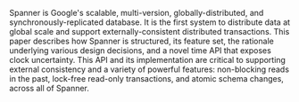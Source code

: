 Spanner is Google's scalable, multi-version,
globally-distributed, and synchronously-replicated
database. It is the first system to distribute data
at global scale and support externally-consistent
distributed transactions. This paper describes how Spanner
is structured, its feature set, the rationale underlying
various design decisions, and a novel time API that exposes
clock uncertainty. This API and its implementation are
critical to supporting external consistency and a variety
of powerful features: non-blocking reads in the past,
lock-free read-only transactions, and atomic schema
changes, across all of Spanner.
